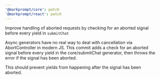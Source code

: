 ```yaml
---
'@markprompt/core': patch
'@markprompt/react': patch
---
```


Improve handling of aborted requests by checking for an aborted signal before every yield in `submitChat`

Async generators have no real way to deal with cancellation via
AbortController in modern JS. This commit adds a check for an aborted
signal before every yield in the core/submitChat generator, then throws
the error if the signal has been aborted.

This should prevent yields from happening after the signal has been aborted.
